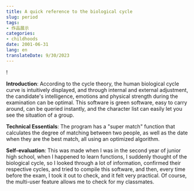 ```yaml
---
title: A quick reference to the biological cycle
slug: period
tags:
- 作品展示
categories:
- childhoods
date: 2001-06-31
lang: en
translateDate: 9/30/2023
---
```


! [](1.png)

**Introduction**: According to the cycle theory, the human biological cycle curve is intuitively displayed, and through internal and external adjustment, the candidate's intelligence, emotions and physical strength during the examination can be optimal. This software is green software, easy to carry around, can be queried instantly, and the character list can easily let you see the situation of a group.

**Technical Essentials**: The program has a "super match" function that calculates the degree of matching between two people, as well as the date when they are the best match, all using an optimized algorithm.

**Self-evaluation**: This was made when I was in the second year of junior high school, when I happened to learn functions, I suddenly thought of the biological cycle, so I looked through a lot of information, confirmed their respective cycles, and tried to compile this software, and then, every time before the exam, I took it out to check, and it felt very practical. Of course, the multi-user feature allows me to check for my classmates.
